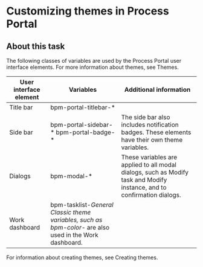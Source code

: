 # Customizing themes in Process Portal

## About this task

The following classes of variables are used by the Process Portal user
interface elements. For more information about themes, see Themes.

| User interface element   | Variables                                                                                               | Additional information                                                                                                  |
|--------------------------|---------------------------------------------------------------------------------------------------------|-------------------------------------------------------------------------------------------------------------------------|
| Title bar                | bpm-portal-titlebar-*                                                                                   |                                                                                                                         |
| Side bar                 | bpm-portal-sidebar-*  bpm-portal-badge-*                                                                | The side bar also includes notification badges. These elements have their own theme variables.                          |
| Dialogs                  | bpm-modal-*                                                                                             | These variables are applied to all modal dialogs, such as Modify task and Modify instance, and to confirmation dialogs. |
| Work dashboard           | bpm-tasklist-*General Classic theme variables, such as bpm-color-* are also used in the Work dashboard. |                                                                                                                         |

For
information about creating themes, see Creating themes.